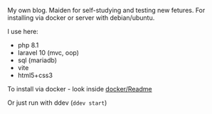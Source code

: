 My own blog.
Maiden for self-studying and testing new fetures.
For installing via docker or server with debian/ubuntu.

I use here: 
 * php 8.1
 * laravel 10 (mvc, oop)
 * sql (mariadb)
 * vite
 * html5+css3

To install via docker - look inside <a href="https://github.com/mikitosina1/mikitosina.de/blob/main/docker/Readme.md">docker/Readme</a>

Or just run with ddev (`ddev start`)
